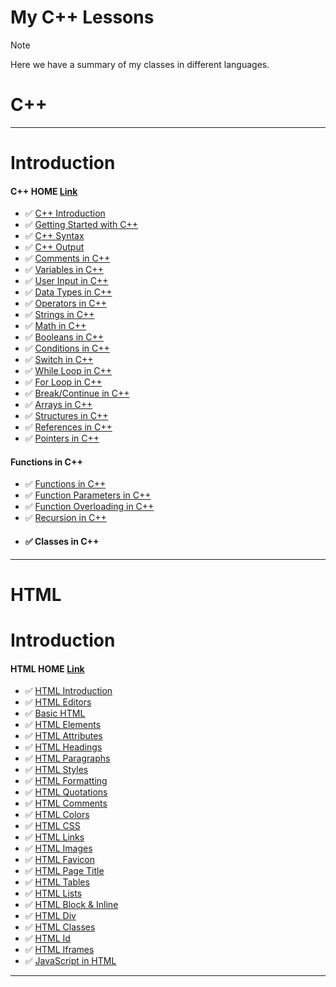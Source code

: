 # My C++ Lessons

> [!NOTE]
> Here we have a summary of my classes in different languages.

# C++


-----------------------------------------------------------------------------------------------------------------------------------------------------------------
# Introduction

#### C++ HOME [Link](https://www.w3schools.com/cpp/)
- ✅ [C++ Introduction](#)
- ✅ [Getting Started with C++](#)
- ✅ [C++ Syntax](#)
- ✅ [C++ Output](#)
- ✅ [Comments in C++](#)
- ✅ [Variables in C++](#)
- ✅ [User Input in C++](#)
- ✅ [Data Types in C++](#)
- ✅ [Operators in C++](#)
- ✅ [Strings in C++](#)
- ✅ [Math in C++](#)
- ✅ [Booleans in C++](#)
- ✅ [Conditions in C++](#)
- ✅ [Switch in C++](#)
- ✅ [While Loop in C++](#)
- ✅ [For Loop in C++](#)
- ✅ [Break/Continue in C++](#)
- ✅ [Arrays in C++](#)
- ✅ [Structures in C++](#)
- ✅ [References in C++](#)
- ✅ [Pointers in C++](#)
#### Functions  in C++
- ✅ [Functions in C++](#)
- ✅ [Function Parameters in C++](#)
- ✅ [Function Overloading in C++](#)
- ✅ [Recursion in C++](#)
- #### ✅ Classes in C++
-----------------------------------------------------------------------------------------------------------------------------------------------------------------
# HTML

# Introduction

#### HTML HOME [Link](https://www.w3schools.com/html/default.asp)
- ✅ [HTML Introduction](#)
- ✅ [HTML Editors](#)
- ✅ [Basic HTML](#)
- ✅ [HTML Elements](#)
- ✅ [HTML Attributes](#)
- ✅ [HTML Headings](#)
- ✅ [HTML Paragraphs](#)
- ✅ [HTML Styles](#)
- ✅ [HTML Formatting](#)
- ✅ [HTML Quotations](#)
- ✅ [HTML Comments](#)
- ✅ [HTML Colors](#)
- ✅ [HTML CSS](#)
- ✅ [HTML Links](#)
- ✅ [HTML Images](#)
- ✅ [HTML Favicon](#)
- ✅ [HTML Page Title](#)
- ✅ [HTML Tables](#)
- ✅ [HTML Lists](#)
- ✅ [HTML Block & Inline](#)
- ✅ [HTML Div](#)
- ✅ [HTML Classes](#)
- ✅ [HTML Id](#)
- ✅ [HTML Iframes](#)
- ✅ [JavaScript in HTML](#)

-----------------------------------------------------------------------------------------------------------------------------------------------------------------